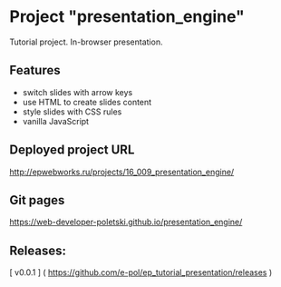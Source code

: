 # Project "presentation_engine"
Tutorial project. In-browser presentation.

## Features
- switch slides with arrow keys
- use HTML to create slides content
- style slides with CSS rules
- vanilla JavaScript

## Deployed project URL
http://epwebworks.ru/projects/16_009_presentation_engine/

## Git pages
https://web-developer-poletski.github.io/presentation_engine/

## Releases:
[ v0.0.1 ] ( https://github.com/e-pol/ep_tutorial_presentation/releases )
